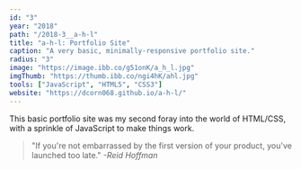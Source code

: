 ```yaml
---
id: "3"
year: "2018"
path: "/2018-3__a-h-l"
title: "a-h-l: Portfolio Site"
caption: "A very basic, minimally-responsive portfolio site."
radius: "3"
image: "https://image.ibb.co/g51onK/a_h_l.jpg"
imgThumb: "https://thumb.ibb.co/ngi4hK/ahl.jpg"
tools: ["JavaScript", "HTML5", "CSS3"]
website: "https://dcorn068.github.io/a-h-l/"
---
```


This basic portfolio site was my second foray into the world of HTML/CSS, with a sprinkle of JavaScript to make things work.

> "If you're not embarrassed by the first version of your product, you've launched too late."
> _-Reid Hoffman_
